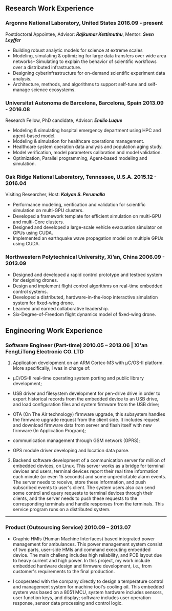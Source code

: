 ## Research Work Experience
### Argonne National Laboratory, United States 2016.09 - present 
Postdoctoral Appointee, Advisor: ___Rajkumar Kettimuthu___, Mentor: ___Sven Leyﬀer___

- Building robust analytic models for science at extreme scales
- Modeling, simulating & optimizing for large data transfers over wide area networks– Simulating to explain the behavior of scientiﬁc workﬂows over a distributed infrastructure. 
- Designing cyberinfrastructure for on-demand scientiﬁc experiment data analysis. 
- Architecture, methods, and algorithms to support self-tune and self-manage science ecosystems.

### Universitat Autonoma de Barcelona, Barcelona, Spain 2013.09 - 2016.08
Research Fellow, PhD candidate, Advisor: ___Emilio Luque___

- Modeling & simulating hospital emergency department using HPC and agent-based model. 
- Modeling & simulation for healthcare operations management.
- Healthcare system operation data analysis and population aging study.
- Model veriﬁcation, model parameters calibration and model validation. 
- Optimization, Parallel programming, Agent-based modeling and simulation. 

### Oak Ridge National Laboratory, Tennessee, U.S.A. 2015.12 - 2016.04
Visiting Researcher, Host: ___Kalyan S. Perumalla___

- Performance modeling, veriﬁcation and validation for scientiﬁc simulation on multi-GPU clusters. 
- Developed a framework template for eﬃcient simulation on multi-GPU and multi-Core clusters. 
- Designed and developed a large-scale vehicle evacuation simulator on GPUs using CUDA. 
- Implemented an earthquake wave propagation model on multiple GPUs using CUDA. 

### Northwestern Polytechnical University, Xi’an, China 2006.09 - 2013.09

- Designed and developed a rapid control prototype and testbed system for designing drones. 
- Design and implement ﬂight control algorithms on real-time embedded control systems. 
- Developed a distributed, hardware-in-the-loop interactive simulation system for ﬁxed-wing drone. 
- Learned and earned collaborative leadership. 
- Six-Degree-of-Freedom ﬂight dynamics model of ﬁxed-wing drone.


## Engineering Work Experience
### Software Engineer (Part-time) 2010.05 – 2013.06 | Xi'an FengLiTong Electronic CO. LTD
1. Application development on an ARM Cortex-M3 with μC/OS-II platform. More specifically, I was in charge of: 

- μC/OS-II real-time operating system porting and public library development; 

- USB driver and filesystem development for pen-drive drive in order to export historical records from the embedded device to an USB drive, and load configuration files and system firmware from the USB drive; 

- OTA (On The Air technology) firmware upgrade, this subsystem handles the firmware upgrade request from the client side. It includes request and download firmware data from server and flash itself with new firmware (In Application Program); 

- communication management through GSM network (GPRS); 

- GPS module driver developing and location data parse. 

2. Backend software development of a communication server for million of embedded devices, on Linux. This server works as a bridge for terminal devices and users, terminal devices report their real time information each minute (or even 15 seconds) and some unpredictable alarm events. The server needs to receive, store these information, and push subscribed events to user's client. The system users also can send some control and query requests to terminal devices through their clients, and the server needs to push these requests to the corresponding terminals and handle responses from the terminals. This service program runs on a distributed system.

---

### Product (Outsourcing Service) 2010.09 – 2013.07
- Graphic HMIs (Human Machine Interfaces) based integrated power management for ambulances. This power management system consist of two parts, user-side HMIs and command executing embedded device. The main challeng includes high reliability, and PCB layout due to heavy current and high power. In this project, my work include embedded hardware design and firmware development, i.e., from customer's requirements to the final production. 

- I cooperated with the company directly to design a temperature control and management system for machine tool's cooling oil. This embedded system was based on a 8051 MCU, system hardware includes sensors, user function keys, and display; software includes user operation response, sensor data processing and control logic.